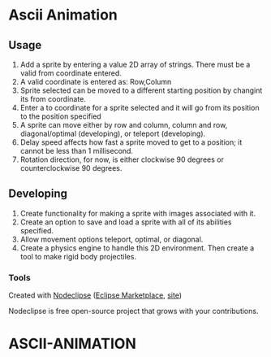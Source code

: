 

# Ascii Animation



## Usage
1. Add a sprite by entering a value 2D array of strings. There must be a valid from coordinate entered.
2. A valid coordinate is entered as: Row,Column
3. Sprite selected can be moved to a different starting position by changint its from coordinate.
4. Enter a to coordinate for a sprite selected and it will go from its position to the position specified
5. A sprite can move either by row and column, column and row, diagonal/optimal (developing), or teleport (developing).
6. Delay speed affects how fast a sprite moved to get to a position; it cannot be less than 1 millisecond.
7. Rotation direction, for now, is either clockwise 90 degrees or counterclockwise 90 degrees.
## Developing
1. Create functionality for making a sprite with images associated with it.
2. Create an option to save and load a sprite with all of its abilities specified.
3. Allow movement options teleport, optimal, or diagonal.
4. Create a physics engine to handle this 2D environment. Then create a tool to make rigid body projectiles.
### Tools

Created with [Nodeclipse](https://github.com/Nodeclipse/nodeclipse-1)
 ([Eclipse Marketplace](http://marketplace.eclipse.org/content/nodeclipse), [site](http://www.nodeclipse.org))   

Nodeclipse is free open-source project that grows with your contributions.
# ASCII-ANIMATION
